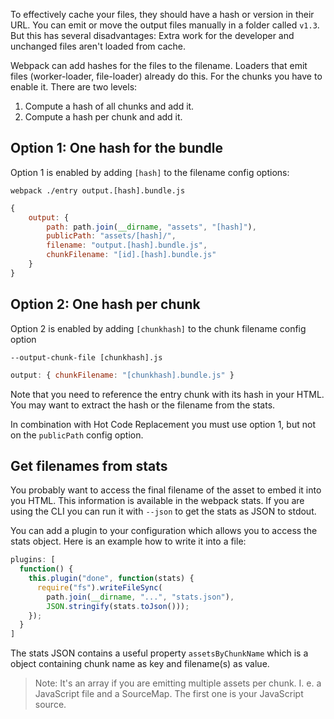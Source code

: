 To effectively cache your files, they should have a hash or version in their URL. You can emit or move the output files manually in a folder called `v1.3`. But this has several disadvantages: Extra work for the developer and unchanged files aren't loaded from cache.

Webpack can add hashes for the files to the filename. Loaders that emit files (worker-loader, file-loader) already do this. For the chunks you have to enable it. There are two levels:

1. Compute a hash of all chunks and add it.
2. Compute a hash per chunk and add it.

## Option 1: One hash for the bundle

Option 1 is enabled by adding `[hash]` to the filename config options:

`webpack ./entry output.[hash].bundle.js`

``` javascript
{
	output: {
		path: path.join(__dirname, "assets", "[hash]"),
		publicPath: "assets/[hash]/",
		filename: "output.[hash].bundle.js",
		chunkFilename: "[id].[hash].bundle.js"
	}
}
```

## Option 2: One hash per chunk

Option 2 is enabled by adding `[chunkhash]` to the chunk filename config option

`--output-chunk-file [chunkhash].js`

```javascript
output: { chunkFilename: "[chunkhash].bundle.js" }
```

Note that you need to reference the entry chunk with its hash in your HTML. You may want to extract the hash or the filename from the stats.

In combination with Hot Code Replacement you must use option 1, but not on the `publicPath` config option.

## Get filenames from stats

You probably want to access the final filename of the asset to embed it into you HTML. This information is available in the webpack stats. If you are using the CLI you can run it with `--json` to get the stats as JSON to stdout.

You can add a plugin to your configuration which allows you to access the stats object. Here is an example how to write it into a file:

``` javascript
plugins: [
  function() {
    this.plugin("done", function(stats) {
      require("fs").writeFileSync(
        path.join(__dirname, "...", "stats.json"),
        JSON.stringify(stats.toJson()));
    });
  }
]
```

The stats JSON contains a useful property `assetsByChunkName` which is a object containing chunk name as key and filename(s) as value.

> Note: It's an array if you are emitting multiple assets per chunk. I. e. a JavaScript file and a SourceMap. The first one is your JavaScript source.
